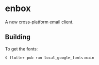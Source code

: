 # enbox

A new cross-platform email client.

## Building
To get the fonts:
```
$ flutter pub run local_google_fonts:main
```